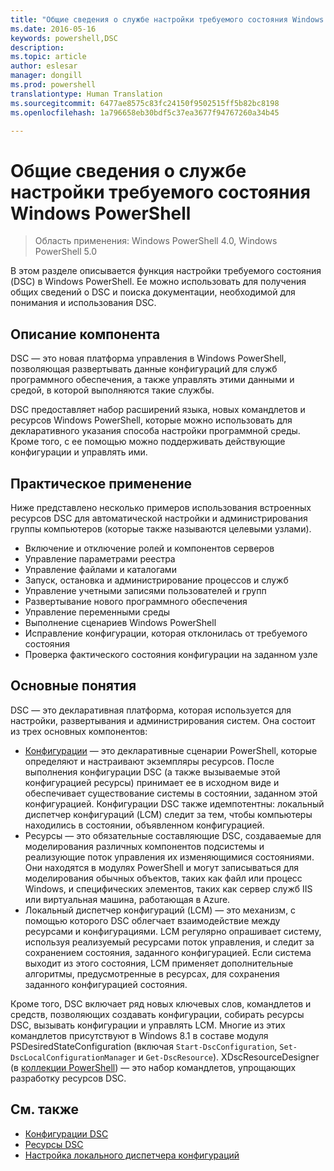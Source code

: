```yaml
---
title: "Общие сведения о службе настройки требуемого состояния Windows PowerShell"
ms.date: 2016-05-16
keywords: powershell,DSC
description: 
ms.topic: article
author: eslesar
manager: dongill
ms.prod: powershell
translationtype: Human Translation
ms.sourcegitcommit: 6477ae8575c83fc24150f9502515ff5b82bc8198
ms.openlocfilehash: 1a796658eb30bdf5c37ea3677f94767260a34b45

---
```


# Общие сведения о службе настройки требуемого состояния Windows PowerShell 

> Область применения: Windows PowerShell 4.0, Windows PowerShell 5.0

В этом разделе описывается функция настройки требуемого состояния (DSC) в Windows PowerShell. Ее можно использовать для получения общих сведений о DSC и поиска документации, необходимой для понимания и использования DSC.

## Описание компонента
DSC — это новая платформа управления в Windows PowerShell, позволяющая развертывать данные конфигураций для служб программного обеспечения, а также управлять этими данными и средой, в которой выполняются такие службы.

DSC предоставляет набор расширений языка, новых командлетов и ресурсов Windows PowerShell, которые можно использовать для декларативного указания способа настройки программной среды. Кроме того, с ее помощью можно поддерживать действующие конфигурации и управлять ими.

## Практическое применение
Ниже представлено несколько примеров использования встроенных ресурсов DSC для автоматической настройки и администрирования группы компьютеров (которые также называются целевыми узлами).

* Включение и отключение ролей и компонентов серверов
* Управление параметрами реестра
* Управление файлами и каталогами
* Запуск, остановка и администрирование процессов и служб
* Управление учетными записями пользователей и групп
* Развертывание нового программного обеспечения
* Управление переменными среды
* Выполнение сценариев Windows PowerShell
* Исправление конфигурации, которая отклонилась от требуемого состояния
* Проверка фактического состояния конфигурации на заданном узле

## Основные понятия
DSC — это декларативная платформа, которая используется для настройки, развертывания и администрирования систем. Она состоит из трех основных компонентов:

* [Конфигурации](configurations.md) — это декларативные сценарии PowerShell, которые определяют и настраивают экземпляры ресурсов. После выполнения конфигурации DSC (а также вызываемые этой конфигурацией ресурсы) принимает ее в исходном виде и обеспечивает существование системы в состоянии, заданном этой конфигурацией. Конфигурации DSC также идемпотентны: локальный диспетчер конфигураций (LCM) следит за тем, чтобы компьютеры находились в состоянии, объявленном конфигурацией.
* Ресурсы — это обязательные составляющие DSC, создаваемые для моделирования различных компонентов подсистемы и реализующие поток управления их изменяющимися состояниями. Они находятся в модулях PowerShell и могут записываться для моделирования обычных объектов, таких как файл или процесс Windows, и специфических элементов, таких как сервер служб IIS или виртуальная машина, работающая в Azure.
* Локальный диспетчер конфигураций (LCM) — это механизм, с помощью которого DSC облегчает взаимодействие между ресурсами и конфигурациями. LCM регулярно опрашивает систему, используя реализуемый ресурсами поток управления, и следит за сохранением состояния, заданного конфигурацией. Если система выходит из этого состояния, LCM применяет дополнительные алгоритмы, предусмотренные в ресурсах, для сохранения заданного конфигурацией состояния. 

Кроме того, DSC включает ряд новых ключевых слов, командлетов и средств, позволяющих создавать конфигурации, собирать ресурсы DSC, вызывать конфигурации и управлять LCM. Многие из этих командлетов присутствуют в Windows 8.1 в составе модуля PSDesiredStateConfiguration (включая `Start-DscConfiguration`, `Set-DscLocalConfigurationManager` и `Get-DscResource`). XDscResourceDesigner (в [коллекции PowerShell](https://www.powershellgallery.com/packages/xDSCResourceDesigner/)) — это набор командлетов, упрощающих разработку ресурсов DSC.

## См. также
* [Конфигурации DSC](configurations.md)
* [Ресурсы DSC](resources.md)
* [Настройка локального диспетчера конфигураций](metaConfig.md)




<!--HONumber=Jun16_HO4-->


